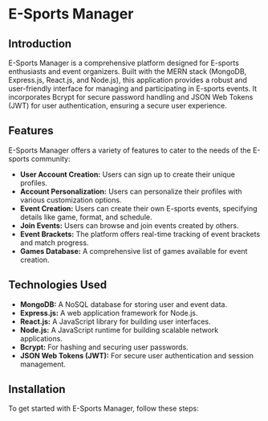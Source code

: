 # E-Sports Manager

## Introduction
E-Sports Manager is a comprehensive platform designed for E-sports enthusiasts and event organizers. Built with the MERN stack (MongoDB, Express.js, React.js, and Node.js), this application provides a robust and user-friendly interface for managing and participating in E-sports events. It incorporates Bcrypt for secure password handling and JSON Web Tokens (JWT) for user authentication, ensuring a secure user experience.

## Features
E-Sports Manager offers a variety of features to cater to the needs of the E-sports community:

- **User Account Creation:** Users can sign up to create their unique profiles.
- **Account Personalization:** Users can personalize their profiles with various customization options.
- **Event Creation:** Users can create their own E-sports events, specifying details like game, format, and schedule.
- **Join Events:** Users can browse and join events created by others.
- **Event Brackets:** The platform offers real-time tracking of event brackets and match progress.
- **Games Database:** A comprehensive list of games available for event creation.

## Technologies Used
- **MongoDB:** A NoSQL database for storing user and event data.
- **Express.js:** A web application framework for Node.js.
- **React.js:** A JavaScript library for building user interfaces.
- **Node.js:** A JavaScript runtime for building scalable network applications.
- **Bcrypt:** For hashing and securing user passwords.
- **JSON Web Tokens (JWT):** For secure user authentication and session management.

## Installation

To get started with E-Sports Manager, follow these steps:
